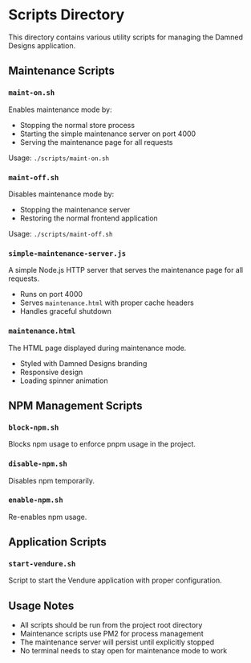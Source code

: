 # Scripts Directory

This directory contains various utility scripts for managing the Damned Designs application.

## Maintenance Scripts

### `maint-on.sh`
Enables maintenance mode by:
- Stopping the normal store process
- Starting the simple maintenance server on port 4000
- Serving the maintenance page for all requests

Usage: `./scripts/maint-on.sh`

### `maint-off.sh`
Disables maintenance mode by:
- Stopping the maintenance server
- Restoring the normal frontend application

Usage: `./scripts/maint-off.sh`

### `simple-maintenance-server.js`
A simple Node.js HTTP server that serves the maintenance page for all requests.
- Runs on port 4000
- Serves `maintenance.html` with proper cache headers
- Handles graceful shutdown

### `maintenance.html`
The HTML page displayed during maintenance mode.
- Styled with Damned Designs branding
- Responsive design
- Loading spinner animation

## NPM Management Scripts

### `block-npm.sh`
Blocks npm usage to enforce pnpm usage in the project.

### `disable-npm.sh`
Disables npm temporarily.

### `enable-npm.sh`
Re-enables npm usage.

## Application Scripts

### `start-vendure.sh`
Script to start the Vendure application with proper configuration.

## Usage Notes

- All scripts should be run from the project root directory
- Maintenance scripts use PM2 for process management
- The maintenance server will persist until explicitly stopped
- No terminal needs to stay open for maintenance mode to work
